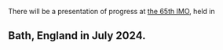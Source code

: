 There will be a presentation of progress at [the 65th IMO](https://www.imo2024.uk/), held in 
## Bath, England in July 2024.
